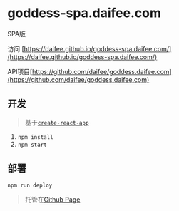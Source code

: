 # goddess-spa.daifee.com

SPA版

访问
[https://daifee.github.io/goddess-spa.daifee.com/](https://daifee.github.io/goddess-spa.daifee.com/)

API项目[https://github.com/daifee/goddess.daifee.com](https://github.com/daifee/goddess.daifee.com)


## 开发

> 基于[`create-react-app`](https://github.com/facebook/create-react-app)

1. `npm install`
2. `npm start`


## 部署

`npm run deploy`

> 托管在[Github Page](https://help.github.com/articles/configuring-a-publishing-source-for-github-pages/)

